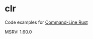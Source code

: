 # clr

Code examples for [Command-Line Rust](https://www.oreilly.com/library/view/command-line-rust/9781098109424/)

MSRV: 1.60.0
